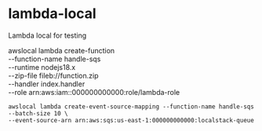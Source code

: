 # lambda-local
Lambda local for testing



awslocal lambda create-function \
--function-name handle-sqs \
--runtime nodejs18.x \
--zip-file fileb://function.zip \
--handler index.handler \
--role arn:aws:iam::000000000000:role/lambda-role

    awslocal lambda create-event-source-mapping --function-name handle-sqs --batch-size 10 \
    --event-source-arn arn:aws:sqs:us-east-1:000000000000:localstack-queue